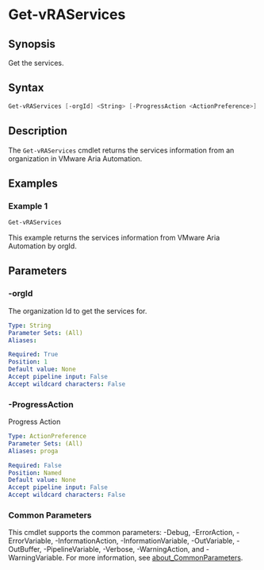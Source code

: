 # Get-vRAServices

## Synopsis

Get the services.

## Syntax

```powershell
Get-vRAServices [-orgId] <String> [-ProgressAction <ActionPreference>] [<CommonParameters>]
```

## Description

The `Get-vRAServices` cmdlet returns the services information from an organization in VMware Aria Automation.

## Examples

### Example 1

```powershell
Get-vRAServices 
```

This example returns the services information from VMware Aria Automation by orgId.

## Parameters

### -orgId

The organization Id to get the services for.

```yaml
Type: String
Parameter Sets: (All)
Aliases:

Required: True
Position: 1
Default value: None
Accept pipeline input: False
Accept wildcard characters: False
```

### -ProgressAction

Progress Action

```yaml
Type: ActionPreference
Parameter Sets: (All)
Aliases: proga

Required: False
Position: Named
Default value: None
Accept pipeline input: False
Accept wildcard characters: False
```

### Common Parameters

This cmdlet supports the common parameters: -Debug, -ErrorAction, -ErrorVariable, -InformationAction, -InformationVariable, -OutVariable, -OutBuffer, -PipelineVariable, -Verbose, -WarningAction, and -WarningVariable. For more information, see [about_CommonParameters](http://go.microsoft.com/fwlink/?LinkID=113216).
